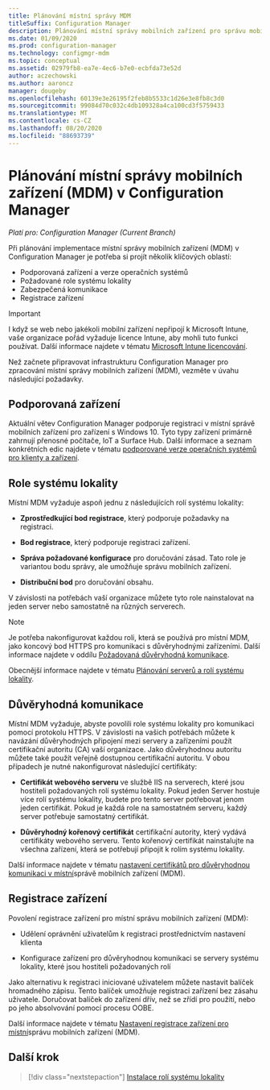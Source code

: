 ```yaml
---
title: Plánování místní správy MDM
titleSuffix: Configuration Manager
description: Plánování místní správy mobilních zařízení pro správu mobilních zařízení v Configuration Manager
ms.date: 01/09/2020
ms.prod: configuration-manager
ms.technology: configmgr-mdm
ms.topic: conceptual
ms.assetid: 02979fb8-ea7e-4ec6-b7e0-ecbfda73e52d
author: aczechowski
ms.author: aaroncz
manager: dougeby
ms.openlocfilehash: 60139e3e26195f2feb8b5533c1d26e3e8fb8c3d0
ms.sourcegitcommit: 99084d70c032c4db109328a4ca100cd3f5759433
ms.translationtype: MT
ms.contentlocale: cs-CZ
ms.lasthandoff: 08/20/2020
ms.locfileid: "88693739"
---
```

# <a name="plan-for-on-premises-mdm-in-configuration-manager"></a>Plánování místní správy mobilních zařízení (MDM) v Configuration Manager

*Platí pro: Configuration Manager (Current Branch)*

Při plánování implementace místní správy mobilních zařízení (MDM) v Configuration Manager je potřeba si projít několik klíčových oblastí:

- Podporovaná zařízení a verze operačních systémů
- Požadované role systému lokality
- Zabezpečená komunikace
- Registrace zařízení

> [!IMPORTANT]
> I když se web nebo jakékoli mobilní zařízení nepřipojí k Microsoft Intune, vaše organizace pořád vyžaduje licence Intune, aby mohli tuto funkci používat. Další informace najdete v tématu [Microsoft Intune licencování](/intune/fundamentals/licenses).

Než začnete připravovat infrastrukturu Configuration Manager pro zpracování místní správy mobilních zařízení (MDM), vezměte v úvahu následující požadavky.

## <a name="supported-devices"></a><a name="bkmk_devices"></a> Podporovaná zařízení  

Aktuální větev Configuration Manager podporuje registraci v místní správě mobilních zařízení pro zařízení s Windows 10. Tyto typy zařízení primárně zahrnují přenosné počítače, IoT a Surface Hub. Další informace a seznam konkrétních edic najdete v tématu [podporované verze operačních systémů pro klienty a zařízení](../../core/plan-design/configs/supported-operating-systems-for-clients-and-devices.md#bkmk_OnpremOS).

## <a name="site-system-roles"></a><a name="bkmk_roles"></a> Role systému lokality

Místní MDM vyžaduje aspoň jednu z následujících rolí systému lokality:

- **Zprostředkující bod registrace**, který podporuje požadavky na registraci.

- **Bod registrace**, který podporuje registraci zařízení.

- **Správa požadované konfigurace** pro doručování zásad. Tato role je variantou bodu správy, ale umožňuje správu mobilních zařízení.

- **Distribuční bod** pro doručování obsahu.

V závislosti na potřebách vaší organizace můžete tyto role nainstalovat na jeden server nebo samostatně na různých serverech.

> [!NOTE]
> Je potřeba nakonfigurovat každou roli, která se používá pro místní MDM, jako koncový bod HTTPS pro komunikaci s důvěryhodnými zařízeními. Další informace najdete v oddílu [Požadovaná důvěryhodná komunikace](#bkmk_trustedComs).

Obecnější informace najdete v tématu [Plánování serverů a rolí systému lokality](../../core/plan-design/hierarchy/plan-for-site-system-servers-and-site-system-roles.md).

## <a name="trusted-communications"></a><a name="bkmk_trustedComs"></a> Důvěryhodná komunikace

Místní MDM vyžaduje, abyste povolili role systému lokality pro komunikaci pomocí protokolu HTTPS. V závislosti na vašich potřebách můžete k navázání důvěryhodných připojení mezi servery a zařízeními použít certifikační autoritu (CA) vaší organizace. Jako důvěryhodnou autoritu můžete také použít veřejně dostupnou certifikační autoritu. V obou případech je nutné nakonfigurovat následující certifikáty:

- **Certifikát webového serveru** ve službě IIS na serverech, které jsou hostiteli požadovaných rolí systému lokality. Pokud jeden Server hostuje více rolí systému lokality, budete pro tento server potřebovat jenom jeden certifikát. Pokud je každá role na samostatném serveru, každý server potřebuje samostatný certifikát.

- **Důvěryhodný kořenový certifikát** certifikační autority, který vydává certifikáty webového serveru. Tento kořenový certifikát nainstalujte na všechna zařízení, která se potřebují připojit k rolím systému lokality.

Další informace najdete v tématu [nastavení certifikátů pro důvěryhodnou komunikaci v místní](../get-started/set-up-certificates-on-premises-mdm.md)správě mobilních zařízení (MDM).

## <a name="device-enrollment"></a><a name="bkmk_enrollment"></a> Registrace zařízení

Povolení registrace zařízení pro místní správu mobilních zařízení (MDM):

- Udělení oprávnění uživatelům k registraci prostřednictvím nastavení klienta

- Konfigurace zařízení pro důvěryhodnou komunikaci se servery systému lokality, které jsou hostiteli požadovaných rolí

Jako alternativu k registraci iniciované uživatelem můžete nastavit balíček hromadného zápisu. Tento balíček umožňuje registraci zařízení bez zásahu uživatele. Doručovat balíček do zařízení dřív, než se zřídí pro použití, nebo po jeho absolvování pomocí procesu OOBE.

Další informace najdete v tématu [Nastavení registrace zařízení pro místní](../get-started/set-up-device-enrollment-on-premises-mdm.md)správu mobilních zařízení (MDM).

## <a name="next-step"></a>Další krok

> [!div class="nextstepaction"]
> [Instalace rolí systému lokality](../get-started/install-site-system-roles-for-on-premises-mdm.md)